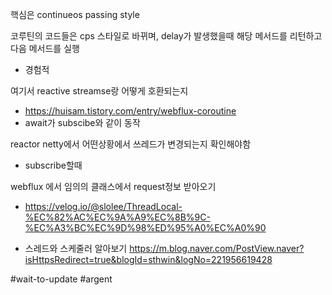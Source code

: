 핵심은 continueos passing style

코루틴의 코드들은 cps 스타일로 바뀌며, delay가 발생했을때 해당 메서드를 리턴하고 다음 메서드를 실행
- 경험적

여기서 reactive streamse랑 어떻게 호환되는지
- https://huisam.tistory.com/entry/webflux-coroutine
- await가 subscibe와 같이 동작

reactor netty에서 어떤상황에서 쓰레드가 변경되는지 확인해야함
- subscribe할때

webflux 에서 임의의 클래스에서 request정보 받아오기
- https://velog.io/@slolee/ThreadLocal-%EC%82%AC%EC%9A%A9%EC%8B%9C-%EC%A3%BC%EC%9D%98%ED%95%A0%EC%A0%90

- 스레드와 스케줄러 알아보기
https://m.blog.naver.com/PostView.naver?isHttpsRedirect=true&blogId=sthwin&logNo=221956619428


#wait-to-update 
#argent